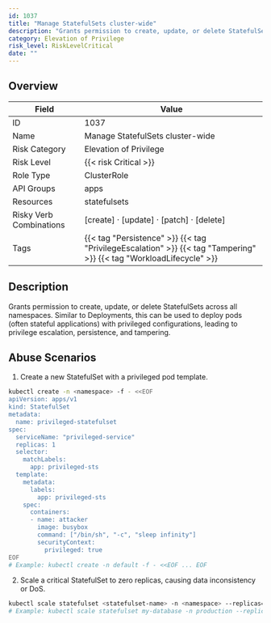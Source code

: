```yaml
---
id: 1037
title: "Manage StatefulSets cluster-wide"
description: "Grants permission to create, update, or delete StatefulSets across all namespaces. Similar to Deployments, this can be used to deploy pods (often stateful applications) with privileged configurations, leading to privilege escalation, persistence, and tampering."
category: Elevation of Privilege
risk_level: RiskLevelCritical
date: ""
---
```


## Overview

| Field                   | Value                                                                                                               |
| ----------------------- | ------------------------------------------------------------------------------------------------------------------- |
| ID                      | 1037                                                                                                                |
| Name                    | Manage StatefulSets cluster-wide                                                                                    |
| Risk Category           | Elevation of Privilege                                                                                              |
| Risk Level              | {{< risk Critical >}}                                                                                               |
| Role Type               | ClusterRole                                                                                                         |
| API Groups              | apps                                                                                                                |
| Resources               | statefulsets                                                                                                        |
| Risky Verb Combinations | [create] · [update] · [patch] · [delete]                                                                            |
| Tags                    | {{< tag "Persistence" >}} {{< tag "PrivilegeEscalation" >}} {{< tag "Tampering" >}} {{< tag "WorkloadLifecycle" >}} |

## Description

Grants permission to create, update, or delete StatefulSets across all namespaces. Similar to Deployments, this can be used to deploy pods (often stateful applications) with privileged configurations, leading to privilege escalation, persistence, and tampering.

## Abuse Scenarios

1. Create a new StatefulSet with a privileged pod template.

```bash
kubectl create -n <namespace> -f - <<EOF
apiVersion: apps/v1
kind: StatefulSet
metadata:
  name: privileged-statefulset
spec:
  serviceName: "privileged-service"
  replicas: 1
  selector:
    matchLabels:
      app: privileged-sts
  template:
    metadata:
      labels:
        app: privileged-sts
    spec:
      containers:
      - name: attacker
        image: busybox
        command: ["/bin/sh", "-c", "sleep infinity"]
        securityContext:
          privileged: true
EOF
# Example: kubectl create -n default -f - <<EOF ... EOF

```

2. Scale a critical StatefulSet to zero replicas, causing data inconsistency or DoS.

```bash
kubectl scale statefulset <statefulset-name> -n <namespace> --replicas=0
# Example: kubectl scale statefulset my-database -n production --replicas=0

```
